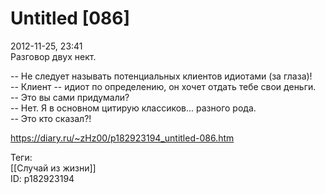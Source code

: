 Untitled [086]
===============

   
 2012-11-25, 23:41   
  Разговор двух нект.   
   
 -- Не следует называть потенциальных клиентов идиотами (за глаза)!   
 -- Клиент -- идиот по определению, он хочет отдать тебе свои деньги.   
 -- Это вы сами придумали?   
 -- Нет. Я в основном цитирую классиков... разного рода.   
 -- Это кто сказал?!   
    
 <https://diary.ru/~zHz00/p182923194_untitled-086.htm>   
   
 Теги:   
 [[Случай из жизни]]   
 ID: p182923194